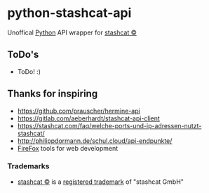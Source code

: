 # python-stashcat-api
Unoffical [Python](https://www.python.org/) API wrapper for [stashcat ©](https://stashcat.com/)

## ToDo's
- ToDo! :) 

## Thanks for inspiring
- https://github.com/prauscher/hermine-api
- https://gitlab.com/aeberhardt/stashcat-api-client
- https://stashcat.com/faq/welche-ports-und-ip-adressen-nutzt-stashcat/
- http://philippdormann.de/schul.cloud/api-endpunkte/
- [FireFox](https://www.mozilla.org/firefox) tools for web development

### Trademarks
- [stashcat ©](https://stashcat.com/) is a [registered trademark](https://register.dpma.de/DPMAregister/marke/registerhabm?AKZ=015019128) of "stashcat GmbH"